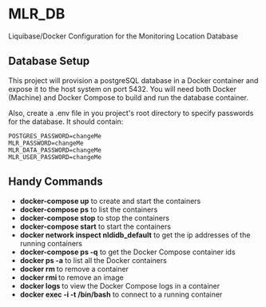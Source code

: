 # MLR_DB
Liquibase/Docker Configuration for the Monitoring Location Database

## Database Setup
This project will provision a postgreSQL database in a Docker container and expose it to the host system on port 5432. You will need both Docker (Machine) and Docker Compose to build and run the database container.

Also, create a .env file in you project's root directory to specify passwords for the database. It should contain:
```
POSTGRES_PASSWORD=changeMe
MLR_PASSWORD=changeMe
MLR_DATA_PASSWORD=changeMe
MLR_USER_PASSWORD=changeMe
```

## Handy Commands

* __docker-compose up__ to create and start the containers
* __docker-compose ps__ to list the containers
* __docker-compose stop__ to stop the containers
* __docker-compose start__ to start the containers
* __docker network inspect nldidb_default__ to get the ip addresses of the running containers
* __docker-compose ps -q__ to get the Docker Compose container ids
* __docker ps -a__ to list all the Docker containers
* __docker rm <containerId>__ to remove a container
* __docker rmi <imageId>__ to remove an image
* __docker logs <containerID>__ to view the Docker Compose logs in a container
* __docker exec -i -t <containerID> /bin/bash__ to connect to a running container
